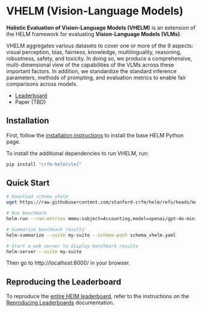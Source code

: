 # VHELM (Vision-Language Models)

**Holistic Evaluation of Vision-Language Models (VHELM)** is an extension of the HELM framework for evaluating **Vision-Language Models (VLMs)**.

VHELM aggregates various datasets to cover one or more of the 9 aspects: visual perception, bias, fairness, knowledge, multilinguality, reasoning, robustness, safety, and toxicity. In doing so, we produce a comprehensive, multi-dimensional view of the capabilities of the VLMs across these important factors. In addition, we standardize the standard inference parameters, methods of prompting, and evaluation metrics to enable fair comparisons across models.

- [Leaderboard](https://crfm.stanford.edu/helm/vhelm/v2.0.1/)
- Paper (TBD)

## Installation

First, follow the [installation instructions](installation.md) to install the base HELM Python page.

To install the additional dependencies to run VHELM, run:

```sh
pip install "crfm-helm[vlm]"
```

## Quick Start

```sh
# Download schema_vhelm
wget https://raw.githubusercontent.com/stanford-crfm/helm/refs/heads/main/src/helm/benchmark/static/schema_vhelm.yaml

# Run benchmark
helm-run --run-entries mmmu:subject=Accounting,model=openai/gpt-4o-mini-2024-07-18 --suite my-suite --max-eval-instances 10

# Summarize benchmark results
helm-summarize --suite my-suite --schema-path schema_vhelm.yaml

# Start a web server to display benchmark results
helm-server --suite my-suite
```

Then go to http://localhost:8000/ in your browser.


## Reproducing the Leaderboard

To reproduce the [entire HEIM leaderboard](https://crfm.stanford.edu/helm/heim/latest/), refer to the instructions on the [Reproducing Leaderboards](reproducing_leaderboards.md) documentation.
